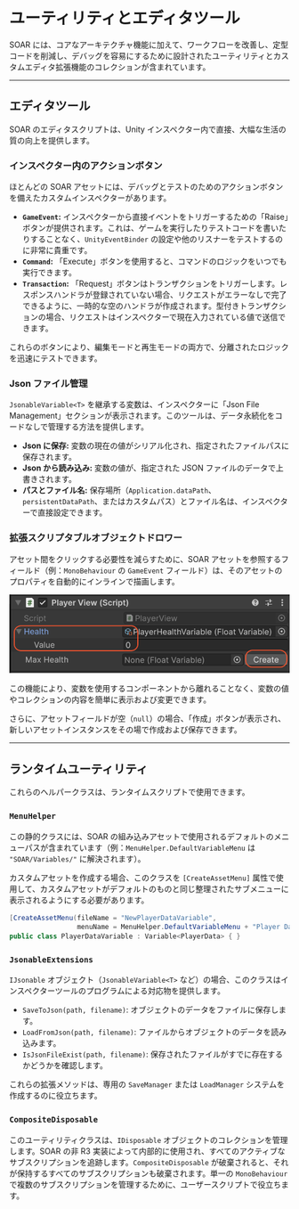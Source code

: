 # ユーティリティとエディタツール

SOAR には、コアなアーキテクチャ機能に加えて、ワークフローを改善し、定型コードを削減し、デバッグを容易にするために設計されたユーティリティとカスタムエディタ拡張機能のコレクションが含まれています。

---

## エディタツール

SOAR のエディタスクリプトは、Unity インスペクター内で直接、大幅な生活の質の向上を提供します。

### インスペクター内のアクションボタン

ほとんどの SOAR アセットには、デバッグとテストのためのアクションボタンを備えたカスタムインスペクターがあります。

*   **`GameEvent`:** インスペクターから直接イベントをトリガーするための「Raise」ボタンが提供されます。これは、ゲームを実行したりテストコードを書いたりすることなく、`UnityEventBinder` の設定や他のリスナーをテストするのに非常に貴重です。
*   **`Command`:** 「Execute」ボタンを使用すると、コマンドのロジックをいつでも実行できます。
*   **`Transaction`:** 「Request」ボタンはトランザクションをトリガーします。レスポンスハンドラが登録されていない場合、リクエストがエラーなしで完了できるように、一時的な空のハンドラが作成されます。型付きトランザクションの場合、リクエストはインスペクターで現在入力されている値で送信できます。

これらのボタンにより、編集モードと再生モードの両方で、分離されたロジックを迅速にテストできます。

### Json ファイル管理

`JsonableVariable<T>` を継承する変数は、インスペクターに「Json File Management」セクションが表示されます。このツールは、データ永続化をコードなしで管理する方法を提供します。

*   **Json に保存:** 変数の現在の値がシリアル化され、指定されたファイルパスに保存されます。
*   **Json から読み込み:** 変数の値が、指定された JSON ファイルのデータで上書きされます。
*   **パスとファイル名:** 保存場所（`Application.dataPath`、`persistentDataPath`、またはカスタムパス）とファイル名は、インスペクターで直接設定できます。

### 拡張スクリプタブルオブジェクトドロワー

アセット間をクリックする必要性を減らすために、SOAR アセットを参照するフィールド（例：`MonoBehaviour` の `GameEvent` フィールド）は、そのアセットのプロパティを自動的にインラインで描画します。

![Extended ScriptableObject Drawer](../assets/images/SOAR_ExtendedScriptableObjectDrawer.png)

この機能により、変数を使用するコンポーネントから離れることなく、変数の値やコレクションの内容を簡単に表示および変更できます。

さらに、アセットフィールドが空（`null`）の場合、「作成」ボタンが表示され、新しいアセットインスタンスをその場で作成および保存できます。

---

## ランタイムユーティリティ

これらのヘルパークラスは、ランタイムスクリプトで使用できます。

### `MenuHelper`

この静的クラスには、SOAR の組み込みアセットで使用されるデフォルトのメニューパスが含まれています（例：`MenuHelper.DefaultVariableMenu` は `"SOAR/Variables/"` に解決されます）。

カスタムアセットを作成する場合、このクラスを `[CreateAssetMenu]` 属性で使用して、カスタムアセットがデフォルトのものと同じ整理されたサブメニューに表示されるようにする必要があります。

```csharp
[CreateAssetMenu(fileName = "NewPlayerDataVariable", 
                 menuName = MenuHelper.DefaultVariableMenu + "Player Data")]
public class PlayerDataVariable : Variable<PlayerData> { }
```

### `JsonableExtensions`

`IJsonable` オブジェクト（`JsonableVariable<T>` など）の場合、このクラスはインスペクターツールのプログラムによる対応物を提供します。

*   `SaveToJson(path, filename)`: オブジェクトのデータをファイルに保存します。
*   `LoadFromJson(path, filename)`: ファイルからオブジェクトのデータを読み込みます。
*   `IsJsonFileExist(path, filename)`: 保存されたファイルがすでに存在するかどうかを確認します。

これらの拡張メソッドは、専用の `SaveManager` または `LoadManager` システムを作成するのに役立ちます。

### `CompositeDisposable`

このユーティリティクラスは、`IDisposable` オブジェクトのコレクションを管理します。SOAR の非 R3 実装によって内部的に使用され、すべてのアクティブなサブスクリプションを追跡します。`CompositeDisposable` が破棄されると、それが保持するすべてのサブスクリプションも破棄されます。単一の `MonoBehaviour` で複数のサブスクリプションを管理するために、ユーザースクリプトで役立ちます。

